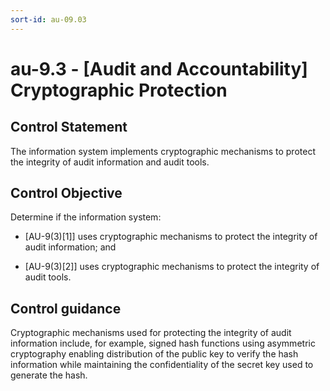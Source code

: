 ```yaml
---
sort-id: au-09.03
---
```


# au-9.3 - \[Audit and Accountability\] Cryptographic Protection

## Control Statement

The information system implements cryptographic mechanisms to protect the integrity of audit information and audit tools.

## Control Objective

Determine if the information system:

- \[AU-9(3)[1]\] uses cryptographic mechanisms to protect the integrity of audit information; and

- \[AU-9(3)[2]\] uses cryptographic mechanisms to protect the integrity of audit tools.

## Control guidance

Cryptographic mechanisms used for protecting the integrity of audit information include, for example, signed hash functions using asymmetric cryptography enabling distribution of the public key to verify the hash information while maintaining the confidentiality of the secret key used to generate the hash.
